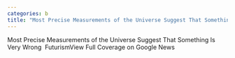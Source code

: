 ```yaml
---
categories: b
title: "Most Precise Measurements of the Universe Suggest That Something Is Very Wrong  Futurism"
---
```

Most Precise Measurements of the Universe Suggest That Something Is Very Wrong&nbsp;&nbsp;FuturismView Full Coverage on Google News